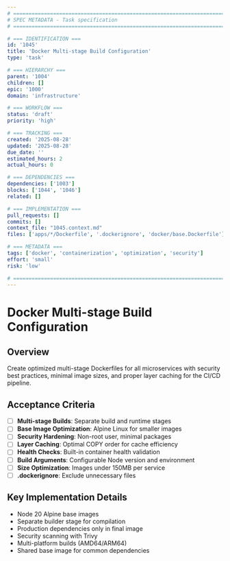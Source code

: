 ```yaml
---
# ============================================================================
# SPEC METADATA - Task specification
# ============================================================================

# === IDENTIFICATION ===
id: '1045'
title: 'Docker Multi-stage Build Configuration'
type: 'task'

# === HIERARCHY ===
parent: '1004'
children: []
epic: '1000'
domain: 'infrastructure'

# === WORKFLOW ===
status: 'draft'
priority: 'high'

# === TRACKING ===
created: '2025-08-28'
updated: '2025-08-28'
due_date: ''
estimated_hours: 2
actual_hours: 0

# === DEPENDENCIES ===
dependencies: ['1003']
blocks: ['1044', '1046']
related: []

# === IMPLEMENTATION ===
pull_requests: []
commits: []
context_file: "1045.context.md"
files: ['apps/*/Dockerfile', '.dockerignore', 'docker/base.Dockerfile']

# === METADATA ===
tags: ['docker', 'containerization', 'optimization', 'security']
effort: 'small'
risk: 'low'

# ============================================================================
---
```


# Docker Multi-stage Build Configuration

## Overview

Create optimized multi-stage Dockerfiles for all microservices with security best practices, minimal image sizes, and proper layer caching for the CI/CD pipeline.

## Acceptance Criteria

- [ ] **Multi-stage Builds**: Separate build and runtime stages
- [ ] **Base Image Optimization**: Alpine Linux for smaller images
- [ ] **Security Hardening**: Non-root user, minimal packages
- [ ] **Layer Caching**: Optimal COPY order for cache efficiency
- [ ] **Health Checks**: Built-in container health validation
- [ ] **Build Arguments**: Configurable Node version and environment
- [ ] **Size Optimization**: Images under 150MB per service
- [ ] **.dockerignore**: Exclude unnecessary files

## Key Implementation Details

- Node 20 Alpine base images
- Separate builder stage for compilation
- Production dependencies only in final image
- Security scanning with Trivy
- Multi-platform builds (AMD64/ARM64)
- Shared base image for common dependencies
